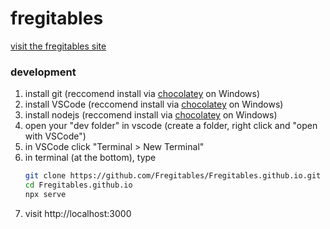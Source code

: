 # fregitables

[visit the fregitables site](https://fregitables.github.io/)

<!--
**Fregitables/Fregitables** is a ✨ _special_ ✨ repository because its `README.md` (this file) appears on your GitHub profile.

Here are some ideas to get you started:

- 🔭 I’m currently working on ...
- 🌱 I’m currently learning ...
- 👯 I’m looking to collaborate on ...
- 🤔 I’m looking for help with ...
- 💬 Ask me about ...
- 📫 How to reach me: ...
- 😄 Pronouns: ...
- ⚡ Fun fact: ...
-->

### development

1. install git (reccomend install via [chocolatey](https://community.chocolatey.org/packages/git) on Windows)
1. install VSCode (reccomend install via [chocolatey](https://community.chocolatey.org/packages/vscode) on Windows)
1. install nodejs (reccomend install via [chocolatey](https://community.chocolatey.org/packages/nodejs) on Windows)
1. open your "dev folder" in vscode (create a folder, right click and "open with VSCode")
1. in VSCode click "Terminal > New Terminal"
1. in terminal (at the bottom), type
    ```sh
    git clone https://github.com/Fregitables/Fregitables.github.io.git
    cd Fregitables.github.io
    npx serve
    ```
1. visit http://localhost:3000
